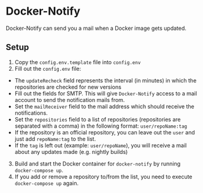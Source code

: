 # Docker-Notify

Docker-Notify can send you a mail when a Docker image gets updated.

## Setup

1. Copy the `config.env.template` file into `config.env`
2. Fill out the `config.env` file:
 * The `updateRecheck` field represents the interval (in minutes) in which the repositories are checked for new versions
 * Fill out the fields for SMTP. This will give `Docker-Notify` access to a mail account to send the notification mails from.
 * Set the `mailReceiver` field to the mail address which should receive the notifications.
 * Set the `repositories` field to a list of repositories (repositories are separated with a comma) in the following format: `user/repoName:tag`
 * If the repository is an official repository, you can leave out the `user` and just add `repoName:tag` to the list.
 * If the `tag` is left out (example: `user/repoName`), you will receive a mail about any updates made (e.g. nightly builds)
3. Build and start the Docker container for `docker-notify` by running `docker-compose up`.
4. If you add or remove a repository to/from the list, you need to execute `docker-compose up` again.

